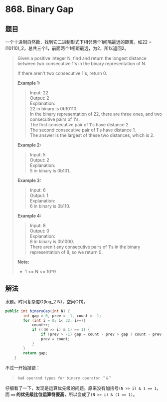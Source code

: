 # 868. Binary Gap

## 题目

一个十进制自然数，找到它二进制形式下相邻两个1间隔最远的距离。如22 = (10110)_2，总共三个1，前面两个1相距最远，为2，所以返回2。

>Given a positive integer N, find and return the longest distance between two consecutive 1's in the binary representation of N.
>
>If there aren't two consecutive 1's, return 0.
>
>**Example 1:**
>
>>Input: 22  
>>Output: 2  
>>Explanation:  
>>22 in binary is 0b10110.  
>>In the binary representation of 22, there are three ones, and two consecutive pairs of 1's.  
>>The first consecutive pair of 1's have distance 2.  
>>The second consecutive pair of 1's have distance 1.  
>>The answer is the largest of these two distances, which is 2.  
>
>**Example 2:**
>
>>Input: 5  
>>Output: 2  
>>Explanation:  
>>5 in binary is 0b101.
>
>**Example 3:**
>
>>Input: 6  
>>Output: 1  
>>Explanation:  
>>6 in binary is 0b110.  
>
>**Example 4:**
>
>>Input: 8  
>>Output: 0  
>>Explanation:  
>>8 in binary is 0b1000.  
>>There aren't any consecutive pairs of 1's in the binary representation of 8, so we return 0.
>
>**Note:**
>
> - 1 <= N <= 10^9

## 解法

水题。时间复杂度O(log_2 N)，空间O(1)。

```java
public int binaryGap(int N) {
        int gap = 0, prev = -1, count = -1;
        for (int i = 0; i< 32; i++){
            count++;
            if (((N >> i) & 1) == 1) {
                if (prev > -1) gap = count - prev > gap ? count - prev : gap;
                prev = count;
            }
        }
        return gap;
    }
```

不过一开始报错：

>`bad operand types for binary operator ＂&＂`

仔细看了一下，发现是运算优先级的问题。原来没有加括号`(N >> i) & 1 == 1`，而 **`==` 的优先级比位运算符要高**，所以变成了`(N >> i) & (1 == 1)`。
